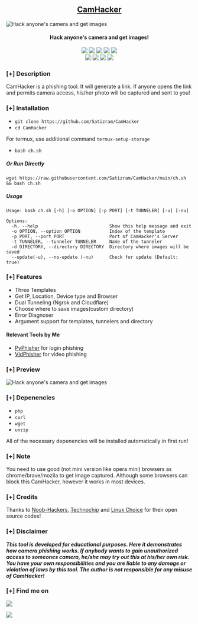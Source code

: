 <h2 align="center"><u>CamHacker</u></h2>

![Hack anyone's camera and get images](files/banner.png)
<h4 align="center"> Hack anyone's camera and get images!</h4>

<p align="center">
    <img src="https://img.shields.io/badge/Version-1.3-blue?style=for-the-badge&color=blue">
     <img src="https://img.shields.io/github/stars/Satizram/CamHacker?style=for-the-badge&color=magenta">
  <img src="https://img.shields.io/github/forks/Satizram/CamHacker?color=cyan&style=for-the-badge&color=purple">
  <img src="https://img.shields.io/github/issues/Satizram/CamHacker?color=red&style=for-the-badge">
    <img src="https://img.shields.io/github/license/Satizram/CamHacker?style=for-the-badge&color=blue">
<br>
    <img src="https://img.shields.io/badge/Author-Satizram-green?style=flat-square">
    <img src="https://img.shields.io/badge/Open%20Source-Yes-orange?style=flat-square">
    <img src="https://img.shields.io/badge/Maintained-Yes-cyan?style=flat-square">
    <img src="https://img.shields.io/badge/Written%20In-Shell-blue?style=flat-square">
</p>

### [+] Description
CamHacker is a phishing tool. It will generate a link. If anyone opens the link and permits camera access, his/her photo will be captured and sent to you!

### [+] Installation

 - `git clone https://github.com/Satizram/CamHacker`
 - `cd CamHacker`

For termux, use additional command `termux-setup-storage`
 - `bash ch.sh`

##### Or Run Directly
```
wget https://raw.githubusercontent.com/Satizram/CamHacker/main/ch.sh && bash ch.sh
```

##### Usage
```
Usage: bash ch.sh [-h] [-o OPTION] [-p PORT] [-t TUNNELER] [-u] [-nu]

Options:
  -h, --help                           Show this help message and exit
  -o OPTION, --option OPTION           Index of the template
  -p PORT, --port PORT                 Port of CamHacker's Server
  -t TUNNELER, --tunneler TUNNELER     Name of the tunneler
  -d DIRECTORY, --directory DIRECTORY  Directory where images will be saved
  --update(-u), --no-update (-nu)      Check for update (Default: true)
```


### [+] Features
 - Three Templates
 - Get IP, Location, Device type and Browser
 - Dual Tunneling (Ngrok and Cloudflare)
 - Choose where to save images(custom directory) 
 - Error Diagnoser
 - Argument support for templates, tunnelers and directory

#### Relevant Tools by Me
 - [PyPhisher](https://github.com/Satizram/PyPhisher) for login phishing
 - [VidPhisher](https://github.com/Satizram/VidPhisher) for video phishing

 
### [+] Preview 
![Hack anyone's camera and get images](files/ch.gif)

### [+] Depenencies
 - `php`
 - `curl`
 - `wget`
 - `unzip`

All of the necessary depenencies will be installed automatically in first run!

### [+] Note
You need to use good (not mini version like opera mini) browsers as chrome/brave/mozila to get image captured. Although some browsers can block this CamHacker, however it works in most devices.

### [+] Credits 
Thanks to <a href="https://github.com/noob-hackers/grabcam">Noob-Hackers</a>, <a href="https://github.com/Techchipnet/camphish">Technochip</a> and <a href="https://github.com/TheLinuxChoice">Linux Choice</a> for their open source codes!

### [+] Disclaimer 
***This tool is developed for educational purposes. Here it demonstrates how camera phishing works. If anybody wants to gain unauthorized access to someones camera, he/she may try out this at his/her own risk. You have your own responsibilities and you are liable to any damage or violation of laws by this tool. The author is not responsible for any misuse of CamHacker!***

### [+] Find me on 
<a href="mailto:Satizramkrd@gmail.com" target="_blank"><img src="https://img.shields.io/badge/Email-Satizramkrd@gmail.com-blue?style=for-the-badge&logo=gmail"></a>

<a href="https://m.me/Satizram" target="_blank"><img src="https://img.shields.io/badge/Messenger-Satizram-blue?style=for-the-badge&logo=messenger"></a>

